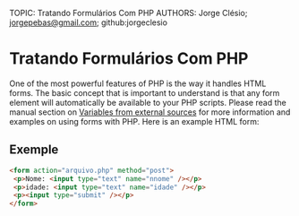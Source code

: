 TOPIC: Tratando Formulários Com PHP
AUTHORS: Jorge Clésio; jorgepebas@gmail.com; github:jorgeclesio

# Tratando Formulários Com PHP

One of the most powerful features of PHP is the way it handles HTML forms. The basic concept that is
important to understand is that any form element will automatically be available to your PHP scripts.
Please read the manual section on [Variables from external sources](https://www.php.net/manual/en/language.variables.external.php)
for more information and examples on using forms with PHP. Here is an example HTML form:

## Exemple

```html
<form action="arquivo.php" method="post">
 <p>Nome: <input type="text" name="nnome" /></p>
 <p>idade: <input type="text" name="idade" /></p>
 <p><input type="submit" /></p>
</form>
```
